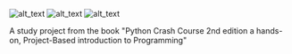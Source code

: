 ![ alt_text ](https://img.shields.io/badge/4.2.9-blue?label=Django&labelColor=black)
![ alt_text ](https://img.shields.io/badge/3.11-blue?label=Python&labelColor=yellow)
![ alt_text ](https://img.shields.io/badge/23.4-red?label=Django-bootstrap4&labelColor=green)


A study project from the book "Python Crash Course 2nd edition
a hands-on, Project-Based introduction to Programming"